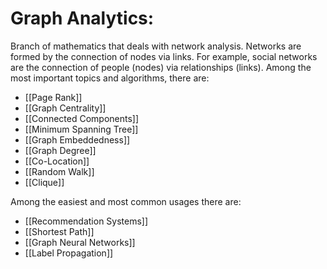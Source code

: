 # Graph Analytics:
Branch of mathematics that deals with network analysis. Networks are formed by the connection of nodes via links. For example, social networks are the connection of people (nodes) via relationships (links). Among the most important topics and algorithms, there are:

 - [[Page Rank]]
 - [[Graph Centrality]]
 - [[Connected Components]]
 - [[Minimum Spanning Tree]]
 - [[Graph Embeddedness]]
 - [[Graph Degree]]
 - [[Co-Location]]
 - [[Random Walk]]
 - [[Clique]]

Among the easiest and most common usages there are:

 - [[Recommendation Systems]]
 - [[Shortest Path]]
 - [[Graph Neural Networks]]
 - [[Label Propagation]]